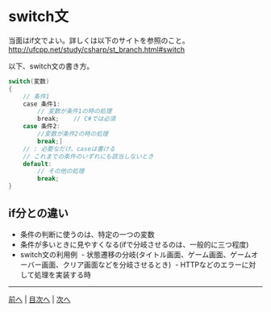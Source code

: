 # switch文
当面はif文でよい。詳しくは以下のサイトを参照のこと。
http://ufcpp.net/study/csharp/st_branch.html#switch

以下、switch文の書き方。

```cs
switch(変数)
{
    // 条件1
    case 条件1:
        // 変数が条件1の時の処理
        break;    // C#では必須
    case 条件2:
        //変数が条件2の時の処理
        break;]
    // : 必要なだけ、caseは書ける
    // これまでの条件のいずれにも該当しないとき
    default:
        // その他の処理
        break;
}

```

## if分との違い
- 条件の判断に使うのは、特定の一つの変数
- 条件が多いときに見やすくなる(ifで分岐させるのは、一般的に三つ程度)
- switch文の利用例
  - 状態遷移の分岐(タイトル画面、ゲーム画面、ゲームオーバー画面、クリア画面などを分岐させるとき)
  - HTTPなどのエラーに対して処理を実装する時
  
---

[前へ](08.md) | [目次へ](README.md#%E7%9B%AE%E6%AC%A1) | [次へ](10.md)
